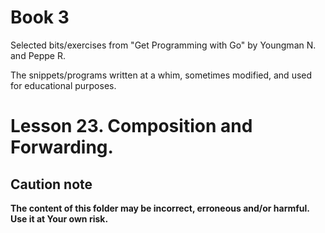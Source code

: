 # Book 3

Selected bits/exercises from "Get Programming with Go" by Youngman N. and Peppe R.

The snippets/programs written at a whim, sometimes modified, and used for educational purposes.

# Lesson 23. Composition and Forwarding.

## Caution note

**The content of this folder may be incorrect, erroneous and/or harmful. Use it at Your own risk.**
